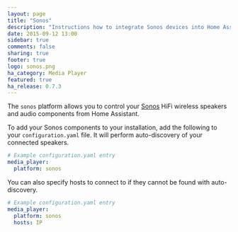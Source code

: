 ```yaml
---
layout: page
title: "Sonos"
description: "Instructions how to integrate Sonos devices into Home Assistant."
date: 2015-09-12 13:00
sidebar: true
comments: false
sharing: true
footer: true
logo: sonos.png
ha_category: Media Player
featured: true
ha_release: 0.7.3
---
```



The `sonos` platform allows you to control your [Sonos](http://www.sonos.com) HiFi wireless speakers and audio components from Home Assistant.

To add your Sonos components to your installation, add the following to your `configuration.yaml` file.  It will perform auto-discovery of your connected speakers.

```yaml
# Example configuration.yaml entry
media_player:
  platform: sonos
```

You can also specify hosts to connect to if they cannot be found with auto-discovery.

```yaml
# Example configuration.yaml entry
media_player:
  platform: sonos
  hosts: IP
```

